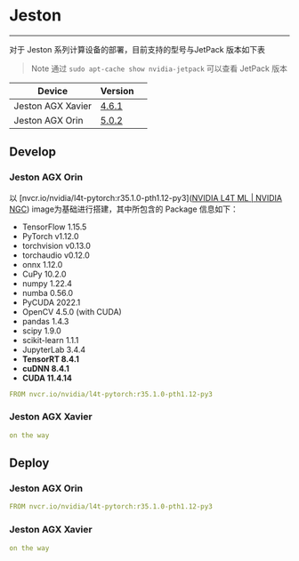 # Jeston

---

对于 Jeston 系列计算设备的部署，目前支持的型号与JetPack 版本如下表

> Note 通过 `sudo apt-cache show nvidia-jetpack` 可以查看 JetPack 版本

| Device            | Version                                                        |     |
| ----------------- | -------------------------------------------------------------- | --- |
| Jeston AGX Xavier | [4.6.1](https://developer.nvidia.com/embedded/jetpack-sdk-461) |     |
| Jeston AGX Orin   | [5.0.2](https://developer.nvidia.com/embedded/jetpack-sdk-502) |     |

## Develop

### Jeston AGX Orin

以 [nvcr.io/nvidia/l4t-pytorch:r35.1.0-pth1.12-py3]([NVIDIA L4T ML | NVIDIA NGC](https://catalog.ngc.nvidia.com/orgs/nvidia/containers/l4t-ml)) image为基础进行搭建，其中所包含的 Package 信息如下：

- TensorFlow 1.15.5
- PyTorch v1.12.0
- torchvision v0.13.0
- torchaudio v0.12.0
- onnx 1.12.0
- CuPy 10.2.0
- numpy 1.22.4
- numba 0.56.0
- PyCUDA 2022.1
- OpenCV 4.5.0 (with CUDA)
- pandas 1.4.3
- scipy 1.9.0
- scikit-learn 1.1.1
- JupyterLab 3.4.4
- **TensorRT 8.4.1**
- **cuDNN 8.4.1**
- **CUDA 11.4.14**

```yml
FROM nvcr.io/nvidia/l4t-pytorch:r35.1.0-pth1.12-py3
```

### Jeston AGX Xavier

```yml
on the way
```

## Deploy

### Jeston AGX Orin

```yml
FROM nvcr.io/nvidia/l4t-pytorch:r35.1.0-pth1.12-py3
```

### Jeston AGX Xavier

```yml
on the way
```
